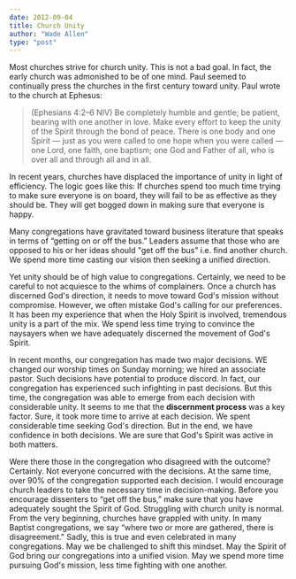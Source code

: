 ```yaml
---
date: 2012-09-04
title: Church Unity
author: "Wade Allen"
type: "post"
---
```


Most churches strive for church unity. This is not a bad goal. In fact, the early church was admonished to be of one mind. Paul seemed to continually press the churches in the first century toward unity.  Paul wrote to the church at Ephesus:



>(Ephesians 4:2–6 NIV) Be completely humble and gentle; be patient, bearing with one another in love. Make every effort to keep the unity of the Spirit through the bond of peace. There is one body and one Spirit — just as you were called to one hope when you were called — one Lord, one faith, one baptism; one God and Father of all, who is over all and through all and in all. 

In recent years, churches have displaced the importance of unity in light of efficiency. The logic goes like this: If churches spend too much time trying to make sure everyone is on board, they will fail to be as effective as they should be. They will get bogged down in making sure that everyone is happy.

Many congregations have gravitated toward business literature that speaks in terms of “getting on or off the bus.” Leaders assume that those who are opposed to his or her ideas should "get off the bus" i.e. find another church. We spend more time casting our vision then seeking a unified direction.

Yet unity should be of high value to congregations. Certainly, we need to be careful to not acquiesce to the whims of complainers. Once a church has discerned God's direction, it needs to move toward God's mission without compromise. However, we often mistake God's calling for our preferences. It has been my experience that when the Holy Spirit is involved, tremendous unity is a part of the mix. We spend less time trying to convince the naysayers when we have adequately discerned the movement of God's Spirit.

In recent months, our congregation has made two major decisions. WE changed our worship times on Sunday morning; we hired an associate pastor. Such decisions have potential to produce discord. In fact, our congregation has experienced such infighting in past decisions. But this time, the congregation was able to emerge from each decision with considerable unity. It seems to me that the **discernment process** was a key factor. Sure, it took more time to arrive at each decision. We spent considerable time seeking God's direction. But in the end, we have confidence in both decisions. We are sure that God's Spirit was active in both matters.

Were there those in the congregation who disagreed with the outcome? Certainly. Not everyone concurred with the decisions. At the same time, over 90% of the congregation supported each decision. I would encourage church leaders to take the necessary time in decision-making. Before you encourage dissenters to “get off the bus,” make sure that you have adequately sought the Spirit of God. Struggling with church unity is normal. From the very beginning, churches have grappled with unity. In many Baptist congregations, we say “where two or more are gathered, there is disagreement." Sadly, this is true and even celebrated in many congregations. May we be challenged to shift this mindset. May the Spirit of God bring our congregations into a unified vision. May we spend more time pursuing God's mission, less time fighting with one another.
